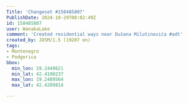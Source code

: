 ```yaml
---
Title: 'Changeset #158485807'
PublishDate: 2024-10-29T08:02:49Z
id: 158485807
user: WanakaLake
comment: 'Created residential ways near Dušana Milutinovića #adt'
created_by: JOSM/1.5 (19207 en)
tags:
- Montenegro
- Podgorica
bbox:
  min_lon: 19.2449621
  min_lat: 42.4190237
  max_lon: 19.2489564
  max_lat: 42.4209814

---
```

